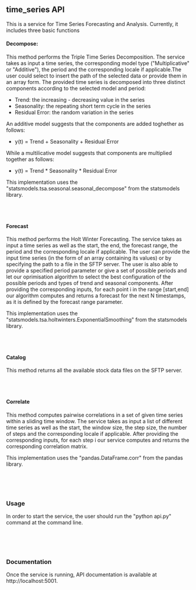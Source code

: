 ## time_series API


This is a service for Time Series Forecasting and Analysis. Currently, it includes three basic functions

#### Decompose: 
This method performs the Triple Time Series Decomposition. The service takes as input a time series, the corresponding model type ("Multiplicative" or "Additive"), the period and the corresponding locale if applicable.The user could select to insert the path of the selected data or provide them in an array form. The provided time series is decomposed into three distinct components according to the selected model and period:

-   Trend: the increasing - decreasing value in the series
-   Seasonality: the repeating short term cycle in the series
-   Residual Error: the random variation in the series

An additive model suggests that the components are added toghether as follows:

-   y(t) = Trend + Seasonality + Residual Error

While a multilicative model suggests that components are multiplied together as follows:

-   y(t) = Trend * Seasonality * Residual Error

This implementation uses the "statsmodels.tsa.seasonal.seasonal_decompose" from the statsmodels library.

<br>
<br>

#### Forecast
This method performs the Holt Winter Forecasting. The service takes as input a time series as well as the start, the end, the forecast range, the period and the corresponding locale if applicable. The user can provide the input time series (in the form of an array containing its values) or by specifying the path to a file in the SFTP server. The user is also able to provide a specified period parameter or give a set of possible periods and let our oprimisation algorithm to select the best configuration of the possible periods and types of trend and seasonal components. After providing the corresponding inputs, for each point i in the range [start,end] our algorithm computes and returns a forecast for the next N timestamps, as it is defined by the forecast range parameter.

This implementation uses the "statsmodels.tsa.holtwinters.ExponentialSmoothing" from the statsmodels library.

<br>
<br>

#### Catalog
This method returns all the available stock data files on the SFTP server.

<br>
<br>

#### Correlate

This method computes pairwise correlations in a set of given time series within a sliding time window. The service takes as input a list of different time series as well as the start, the window size, the step size, the number of steps and the corresponding locale if applicable. After providing the corresponding inputs, for each step i our service computes and returns the corresponding correlation matrix.

This implementation uses the "pandas.DataFrame.corr" from the pandas library.

<br>
<br>
<br>

### Usage

In order to start the service, the user should run the "python api.py" command at the command line.

<br>
<br>
<br>

### Documentation 

Once the service is running, API documentation is available at http://localhost:5001. 